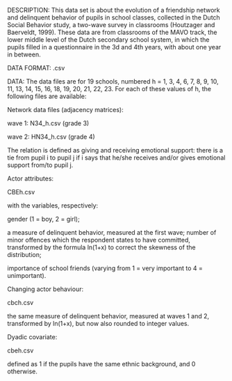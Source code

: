 DESCRIPTION: This data set is about the evolution of a friendship network and delinquent behavior of pupils in school classes, collected in the Dutch Social Behavior study, a two-wave survey in classrooms (Houtzager and Baerveldt, 1999). These data are from classrooms of the MAVO track, the lower middle level of the Dutch secondary school system, in which the pupils filled in a questionnaire in the 3d and 4th years, with about one year in between.

DATA FORMAT: .csv

DATA: The data files are for 19 schools, numbered h = 1, 3, 4, 6, 7, 8, 9, 10, 11, 13, 14, 15, 16, 18, 19, 20, 21, 22, 23. For each of these values of h, the following files are available:

Network data files (adjacency matrices):

wave 1: N34_h.csv (grade 3)

wave 2: HN34_h.csv (grade 4)

The relation is defined as giving and receiving emotional support: there is a tie from pupil i to pupil j if i says that he/she receives and/or gives emotional support from/to pupil j.

Actor attributes:

CBEh.csv

with the variables, respectively:

gender (1 = boy, 2 = girl);

a measure of delinquent behavior, measured at the first wave; number of minor offences which the respondent states to have committed, transformed by the formula ln(1+x) to correct the skewness of the distribution;

importance of school friends (varying from 1 = very important to 4 = unimportant).

Changing actor behaviour:

cbch.csv

the same measure of delinquent behavior, measured at waves 1 and 2, transformed by ln(1+x), but now also rounded to integer values.

Dyadic covariate:

cbeh.csv

defined as 1 if the pupils have the same ethnic background, and 0 otherwise.
